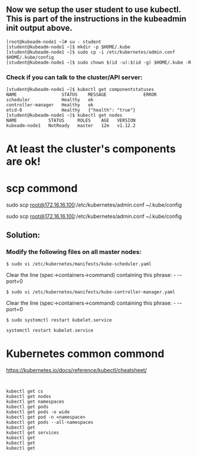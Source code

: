 

## Now we setup the user student to use kubectl. This is part of the instructions in the kubeadmin init output above.

```
[root@kubeadm-node1 ~]# su - student
[student@kubeadm-node1 ~]$ mkdir -p $HOME/.kube
[student@kubeadm-node1 ~]$ sudo cp -i /etc/kubernetes/admin.conf $HOME/.kube/config
[student@kubeadm-node1 ~]$ sudo chown $(id -u):$(id -g) $HOME/.kube -R
```

### Check if you can talk to the cluster/API server:
```
[student@kubeadm-node1 ~]$ kubectl get componentstatuses
NAME                 STATUS    MESSAGE              ERROR
scheduler            Healthy   ok                   
controller-manager   Healthy   ok                   
etcd-0               Healthy   {"health": "true"}   
[student@kubeadm-node1 ~]$ kubectl get nodes
NAME            STATUS     ROLES    AGE   VERSION
kubeadm-node1   NotReady   master   12m   v1.12.2
```

# At least the cluster's components are ok!

#  scp commond 

sudo scp root@172.16.16.100:/etc/kubernetes/admin.conf ~/.kube/config

sudo scp root@172.16.16.100:/etc/kubernetes/admin.conf ~/.kube/config


## Solution:

### Modify the following files on all master nodes:
```
$ sudo vi /etc/kubernetes/manifests/kube-scheduler.yaml
```
Clear the line (spec->containers->command) containing this phrase: - --port=0
```
$ sudo vi /etc/kubernetes/manifests/kube-controller-manager.yaml
```
Clear the line (spec->containers->command) containing this phrase: - --port=0
```
$ sudo systemctl restart kubelet.service
```
```
systemctl restart kubelet.service

```



#  Kubernetes common commond

https://kubernetes.io/docs/reference/kubectl/cheatsheet/

```


kubectl get cs
kubectl get nodes
kubectl get namespaces
kubectl get pods
kubectl get pods -o wide
kubectl get pod -n <namespace>
kubectl get pods --all-namespaces
kubectl get
kubectl get services 
kubectl get
kubectl get
kubectl get

```


